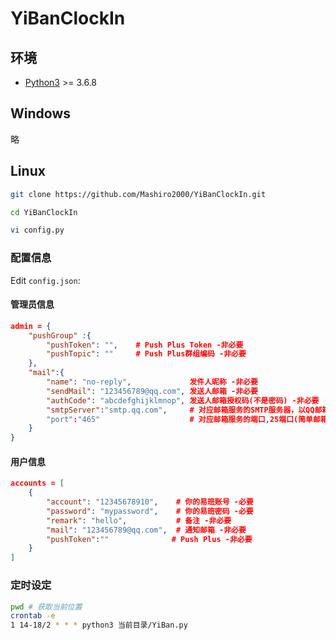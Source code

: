 # YiBanClockIn

## 环境

- [Python3](https://www.python.org/) >= 3.6.8

## Windows
略

## Linux
```bash
git clone https://github.com/Mashiro2000/YiBanClockIn.git

cd YiBanClockIn

vi config.py
```

### 配置信息
Edit `config.json`:

#### 管理员信息
```json
admin = {
    "pushGroup" :{
        "pushToken": "",    # Push Plus Token -非必要
        "pushTopic": ""     # Push Plus群组编码 -非必要
    },
    "mail":{
        "name": "no-reply",             发件人昵称 -非必要
        "sendMail": "123456789@qq.com", 发送人邮箱 -非必要
        "authCode": "abcdefghijklmnop", 发送人邮箱授权码(不是密码) -非必要
        "smtpServer":"smtp.qq.com",     # 对应邮箱服务的SMTP服务器，以QQ邮箱为例:smtp.qq.com -非必要
        "port":"465"                    # 对应邮箱服务的端口,25端口(简单邮箱传输协议),465端口(安全的邮箱传输协议) -非必要
    }
}
```

#### 用户信息
```json
accounts = [
    {
        "account": "12345678910",    # 你的易班账号 -必要
        "password": "mypassword",    # 你的易班密码 -必要
        "remark": "hello",           # 备注 -非必要
        "mail": "123456789@qq.com",  # 通知邮箱 -非必要
        "pushToken":""              # Push Plus -非必要
    }
]
```

### 定时设定
```bash
pwd # 获取当前位置
crontab -e
1 14-18/2 * * * python3 当前目录/YiBan.py
